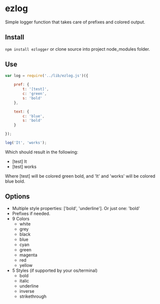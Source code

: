 ezlog
=====

Simple logger function that takes care of prefixes and colored output.

## Install
`npm install ezlogger` or clone source into project node_modules folder.

## Use
```js
var log = require('../lib/ezlog.js')({
	
	pref: {
		t: '[test]',
		c: 'green',
		s: 'bold'
	},

	text: {
		c: 'blue',
		s: 'bold'
	}

});

log('It', 'works');

```
Which should result in the following:

* [test] It
* [test] works

Where [test] will be colored green bold, and 'It' and 'works' will be colored blue bold.

## Options
* Multiple style properties: ['bold', 'underline']. Or just one: 'bold'
* Prefixes if needed.
* 9 Colors
	* white
	* grey
	* black
	* blue
	* cyan
	* green
	* magenta
	* red
	* yellow
* 5 Styles (if supported by your os/terminal)
	* bold
	* italic
	* underline
	* inverse
	* strikethrough